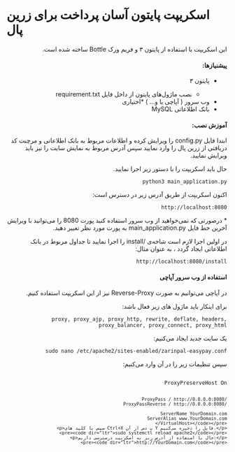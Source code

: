 # اسکریپت پایتون آسان پرداخت برای زرین پال

<div dir='rtl' align='right'>
    <p>این اسکریپت با استفاده از پایتون ۳ و فریم ورک Bottle ساخته شده است.</p>
    <h4>پیشنیازها:</h4>
    <ul>
        <li>پایتون ۳</li>
        <ul>
            <li>نصب ماژول‌های پایتون از داخل فایل requirement.txt</li>
        </ul>
        <li>وب سرور ( آپاچی یا و... ) *اختیاری</li>
        <li>بانک اطلاعاتی MySQL</li>
    </ul>
    <h4>آموزش نصب:</h4>
    <p>ابتدا فایل config.py را ویرایش کرده و اطلاعات مربوط به بانک اطلاعاتی و مرچنت کد دریافتی از زرین پال را وارد نمایید سپس آدرس مربوط به نمایش سایت را نیز باید ویرایش نمایید.</p>
    <p>حال باید اسکریپت را با دستور زیر اجرا نمایید.</p>
    <pre><code dir="ltr">python3 main_application.py</code></pre>
    <p>اکنون اسکریپت از طریق آدرس زیر در دسترس است:</p>
    <pre><code dir="ltr">http://localhost:8080</code></pre>
    <p>* درصورتی که نمی‌خواهید از وب سرور استفاده کنید پورت 8080 را می‌توانید با ویرایش آخرین خط فایل main_application.py به پورت مورد نظر تغییر دهید.</p>
    <p>در اولین اجرا لازم است شاخه‌ی /install را اجرا نمایید تا جداول مربوط در بانک اطلاعاتی ایجاد گردد ، به عنوان مثال:</p>
    <pre><code dir="ltr">http://localhost:8080/install</code></pre>
    <h4>استفاده از وب سرور آپاچی</h4>
    <p>در آپاچی می‌توانیم به صورت Reverse-Proxy نیز از این اسکریپت استفاده کنیم.</p>
    <p>برای اینکار باید ماژول های زیر فعال باشد:</p>
    <pre><code dir="ltr">proxy, proxy_ajp, proxy_http, rewrite, deflate, headers, proxy_balancer, proxy_connect, proxy_html</code></pre>
    <p>یک سایت جدید ایجاد می‌کنیم:</p>
    <pre><code dir="ltr">sudo nano /etc/apache2/sites-enabled/zarinpal-easypay.conf</code></pre>
    <p>سپس تنظیمات زیر را در آن وارد می‌کنیم:</p>
    <pre><code dir="ltr"><VirtualHost *:80>
            ProxyPreserveHost On
        
            ProxyPass / http://0.0.0.0:8080/
            ProxyPassReverse / http://0.0.0.0:8080/
        
            ServerName YourDomain.com
            ServerAlias www.YourDomain.com
        </VirtualHost></code></pre>
    <p>سپس با کلید های Ctrl+X پ دس از آن Y فایل را ذخیره می‌کنیم.</p>
    <pre><code dir="ltr">sudo systemctl reload apache2</code></pre>
    <p>حال با استفاده از آدرس زیر به اسکریپت درسترسی داریم:</p>
    <pre><code dir="ltr">http://YourDomain.com</code></pre>
</div>